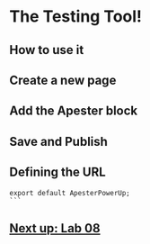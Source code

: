 # The Testing Tool!


## How to use it

## Create a new page

## Add the Apester block

## Save and Publish

## Defining the URL

    export default ApesterPowerUp;
    ```

## [Next up: Lab 08](https://github.com/wapopartners/Fusion-Training-User-Stories/tree/lab-00)
